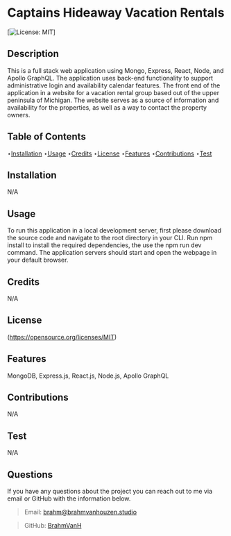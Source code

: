 # Captains Hideaway Vacation Rentals

  [![License: MIT](https://img.shields.io/badge/License-MIT-yellow.svg)]

  
  ## Description 
  
  This is a full stack web application using Mongo, Express, React, Node, and Apollo GraphQL. The application uses back-end functionality to support administrative login and availability calendar features. The front end of the application in a website for a vacation rental group based out of the upper peninsula of Michigan. The website serves as a source of information and availability for the properties, as well as a way to contact the property owners. 
  
  ## Table of Contents

  ⋆[Installation](#Installation)
  ⋆[Usage](#Usage)
  ⋆[Credits](#Credits)
  ⋆[License](#License)
  ⋆[Features](#Features)
  ⋆[Contributions](#Contributions)
  ⋆[Test](#Contributions)

  ## Installation 

  N/A

  ## Usage

  To run this application in a local development server, first please download the source code and navigate to the root directory in your CLI. Run npm install to install the required dependencies, the use the npm run dev command. The application servers should start and open the webpage in your default browser.

  ## Credits 

  N/A

  ## License

  (https://opensource.org/licenses/MIT)
  

  ## Features

  MongoDB, Express.js, React.js, Node.js, Apollo GraphQL

  ## Contributions

  N/A

  ## Test

  N/A

  ## Questions

  If you have any questions about the project you can reach out to me via email or GitHub with the information below. 

  >Email: brahm@brahmvanhouzen.studio

  >GitHub: [BrahmVanH](https://github.com/BrahmVanH)

